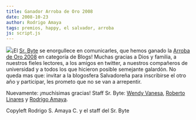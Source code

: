 ```yaml
---
title: Ganador Arroba de Oro 2008
date: 2008-10-23
author: Rodrigo Amaya
tags: premios, happy, el salvador, arroba
js: script.js
---
```


[![](http://3.bp.blogspot.com/_ayvorITawE4/SQCGUCVc4VI/AAAAAAAABWY/6VOVCy-9tSU/s320/presea.png)](http://3.bp.blogspot.com/_ayvorITawE4/SQCGUCVc4VI/AAAAAAAABWY/6VOVCy-9tSU/s1600-h/presea.png)¡El [Sr. Byte](http://twitter.com/srbyte) se enorgullece en comunicarles, que
      hemos ganado la [Arroba de Oro 2008](http://www.arrobadeoro.com/certamen/2008/sv/ganadores.aspx) en categoría de Blogs!
Muchas gracias a Dios y familia, a nuestros
      fieles lectores, a los amigos en twitter, a nuestros compañeros de universidad y a todos los
      que hicieron posible semejante galardón. No queda mas que: invitar a la blogosfera Salvadoreña
      para inscribirse el otro año y participar, les prometo que no se van a arrepentir.

Nuevamente: ¡muchísimas
      gracias!
Staff Sr. Byte: [Wendy Vanesa](http://twitter.com/wenvane), [Roberto Linares](http://twitter.com/robertux) y [Rodrigo Amaya](http://twitter.com/ramayac).

Copyleft Rodrigo S. Amaya C. y el staff del Sr.
      Byte